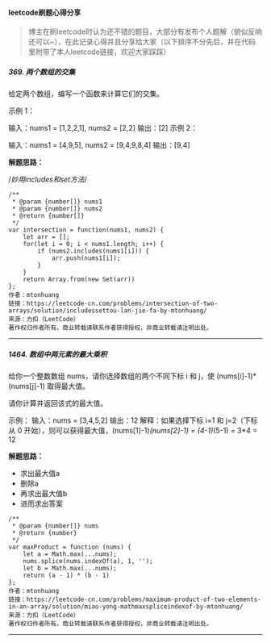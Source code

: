 #### leetcode刷题心得分享
> 博主在刷leetcode时认为还不错的题目，大部分有发布个人题解（貌似反响还可以~），在此记录心得并且分享给大家（以下排序不分先后，并在代码里附带了本人leetcode链接，欢迎大家踩踩）

##### 369. 两个数组的交集

给定两个数组，编写一个函数来计算它们的交集。

示例 1：

输入：nums1 = [1,2,2,1], nums2 = [2,2]
输出：[2]
示例 2：

输入：nums1 = [4,9,5], nums2 = [9,4,9,8,4]
输出：[9,4]

**解题思路：**

/*妙用includes和set方法*/

```JS
/**
 * @param {number[]} nums1
 * @param {number[]} nums2
 * @return {number[]}
 */
var intersection = function(nums1, nums2) {
    let arr = [];
    for(let i = 0; i < nums1.length; i++) {
        if (nums2.includes(nums1[i])) {
            arr.push(nums1[i]);
        }
    }
    return Array.from(new Set(arr))
};
作者：mtonhuang
链接：https://leetcode-cn.com/problems/intersection-of-two-arrays/solution/includessettou-lan-jie-fa-by-mtonhuang/
来源：力扣（LeetCode）
著作权归作者所有。商业转载请联系作者获得授权，非商业转载请注明出处。
```
---

##### 1464. 数组中两元素的最大乘积

给你一个整数数组 nums，请你选择数组的两个不同下标 i 和 j，使 (nums[i]-1)*(nums[j]-1) 取得最大值。

请你计算并返回该式的最大值。

示例：
输入：nums = [3,4,5,2]
输出：12 
解释：如果选择下标 i=1 和 j=2（下标从 0 开始），则可以获得最大值，(nums[1]-1)*(nums[2]-1) = (4-1)*(5-1) = 3*4 = 12 

**解题思路：**
- 求出最大值a
- 删除a
- 再求出最大值b
- 进而求出答案

```JS
/**
 * @param {number[]} nums
 * @return {number}
 */
var maxProduct = function (nums) {
    let a = Math.max(...nums);
    nums.splice(nums.indexOf(a), 1, '');
    let b = Math.max(...nums);
    return (a - 1) * (b - 1)
};
作者：mtonhuang
链接：https://leetcode-cn.com/problems/maximum-product-of-two-elements-in-an-array/solution/miao-yong-mathmaxspliceindexof-by-mtonhuang/
来源：力扣（LeetCode）
著作权归作者所有。商业转载请联系作者获得授权，非商业转载请注明出处。
```
---

